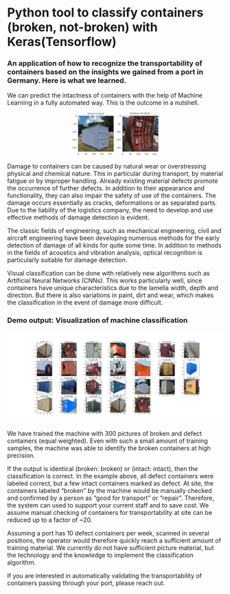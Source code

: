 # Python tool to classify containers (broken, not-broken) with Keras(Tensorflow)

### An application of how to recognize the transportability of containers based on the insights we gained from a port in Germany. Here is what we learned.

We can predict the intactness of containers with the help of Machine Learning in a fully automated way. This is the outcome in a nutshell.

<p align="center">
  <img src="Container_broken.png" width="100" title="hover text">
  <img src="Container_intact.png" width="100" title="hover text">
</p>



Damage to containers can be caused by natural wear or overstressing physical and chemical nature. 
This in particular during transport, by material fatigue or by improper handling. Already existing material defects promote the occurrence of further defects. In addition to their appearance and functionality, they can also impair the safety of use of the containers. The damage occurs essentially as cracks, deformations or as separated parts. Due to the liability of the logistics company, the need to develop and use effective methods of damage detection is evident. 

The classic fields of engineering, such as mechanical engineering, civil and aircraft engineering have been developing numerous methods for the early detection of damage of all kinds for quite some time. In addition to methods in the fields of acoustics and vibration analysis, optical recognition is particularly suitable for damage detection.

Visual classification can be done with relatively new algorithms such as Artificial Neural Networks (CNNs). This works particularly well, since containers have unique characteristics due to the lamella width, depth and direction. But there is also variations in paint, dirt and wear, which makes the classification in the event of damage more difficult.

### Demo output: Visualization of machine classification
![Classification outcome](Container_Classification2.png?raw=true "Classification outcome")

We have trained the machine with 300 pictures of broken and defect containers (equal weighted). Even with such a small amount of training samples, the machine was able to identify the broken containers at high precision.  

If the output is identical (broken: broken) or (intact: intact), then the classification is correct. In the example above, all defect containers were labeled correct, but a few intact containers marked as defect. At site, the containers labeled “broken” by the machine would be manually checked and confirmed by a person as “good for transport” or “repair”. Therefore, the system can used to support your current staff and to save cost. We assume manual checking of containers for transportability at site can be reduced up to a factor of ~20.

Assuming a port has 10 defect containers per week, scanned in several positions, the operator would therefore quickly reach a sufficient amount of training material. We currently do not have sufficient picture material, but the technology and the knowledge to implement the classification algorithm. 

If you are interested in automatically validating the transportability of containers passing through your port, please reach out.
